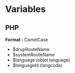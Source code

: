 # Variables

## PHP

**Format :** CamelCase

* $drupRouteName
* $systemRouteName
* $language \(objet language\)
* $languageId \(langcode\)

